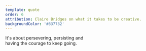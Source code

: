 ```yaml
---
template: quote
order: 6
attribution: Claire Bridges on what it takes to be creative.
backgroundColor: '#837732'
---
```


It's about persevering, persisting and  
having the courage to keep going.
